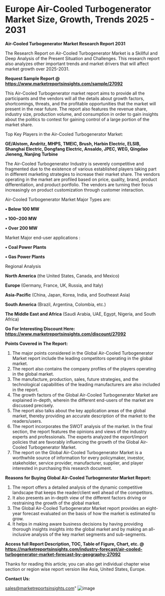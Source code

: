  # Europe Air-Cooled Turbogenerator Market Size, Growth, Trends 2025 - 2031

<strong>Air-Cooled Turbogenerator Market Research Report 2031</strong>

The Research Report on Air-Cooled Turbogenerator Market is a Skillful and Deep Analysis of the Present Situation and Challenges. This research report also analyzes other important trends and market drivers that will affect market growth over 2025-2031.

<strong>Request Sample Report @ <a href=https://www.marketreportsinsights.com/sample/27092>https://www.marketreportsinsights.com/sample/27092</a></strong>

This Air-Cooled Turbogenerator market report aims to provide all the participants and the vendors will all the details about growth factors, shortcomings, threats, and the profitable opportunities that the market will present in the near future. The report also features the revenue share, industry size, production volume, and consumption in order to gain insights about the politics to contest for gaining control of a large portion of the market share.

Top Key Players in the Air-Cooled Turbogenerator Market:

<strong>GE/Alstom, Andritz, MHPS, TMEIC, Brush, Harbin Electric, ELSIB, Shanghai Electric, Dongfang Electric, Ansaldo, JPEC, WEG, Qingdao Jieneng, Nanjing Turbine</strong>

The Air-Cooled Turbogenerator Industry is severely competitive and fragmented due to the existence of various established players taking part in different marketing strategies to increase their market share. The vendors operating in the market are profiled based on price, quality, brand, product differentiation, and product portfolio. The vendors are turning their focus increasingly on product customization through customer interaction.

Air-Cooled Turbogenerator Market Major Types are:

<strong>• Below 100 MW

• 100~200 MW

• Over 200 MW</strong>

Market Major end-user applications :

<strong>• Coal Power Plants

• Gas Power Plants</strong>

Regional Analysis

</u><strong><b>North America</b></strong> (the United States, Canada, and Mexico)

<strong><b>Europe </b></strong>(Germany, France, UK, Russia, and Italy)

<strong><b>Asia-Pacific</b></strong> (China, Japan, Korea, India, and Southeast Asia)

<strong><b>South America</b></strong> (Brazil, Argentina, Colombia, etc.)

<strong><b>The Middle East and Africa</b></strong> (Saudi Arabia, UAE, Egypt, Nigeria, and South Africa)

<strong>Go For Interesting Discount Here: <a href=https://www.marketreportsinsights.com/discount/27092>https://www.marketreportsinsights.com/discount/27092</a></strong>

<strong>Points Covered in The Report:</strong>
<ol>
  <li>The major points considered in the Global Air-Cooled Turbogenerator Market report include the leading competitors operating in the global market.</li>
  <li>The report also contains the company profiles of the players operating in the global market.</li>
  <li>The manufacture, production, sales, future strategies, and the technological capabilities of the leading manufacturers are also included in the report.</li>
  <li>The growth factors of the Global Air-Cooled Turbogenerator Market are explained in-depth, wherein the different end-users of the market are discussed precisely.</li>
  <li>The report also talks about the key application areas of the global market, thereby providing an accurate description of the market to the readers/users.</li>
  <li>The report incorporates the SWOT analysis of the market. In the final section, the report features the opinions and views of the industry experts and professionals. The experts analyzed the export/import policies that are favorably influencing the growth of the Global Air-Cooled Turbogenerator Market.</li>
  <li>The report on the Global Air-Cooled Turbogenerator Market is a worthwhile source of information for every policymaker, investor, stakeholder, service provider, manufacturer, supplier, and player interested in purchasing this research document.</li>
</ol>
<strong>Reasons for Buying Global Air-Cooled Turbogenerator Market Report:</strong>

<ol>
  <li>The report offers a detailed analysis of the dynamic competitive landscape that keeps the reader/client well ahead of the competitors.</li>
  <li>It also presents an in-depth view of the different factors driving or restraining the growth of the global market.</li>
  <li>The Global Air-Cooled Turbogenerator Market report provides an eight-year forecast evaluated on the basis of how the market is estimated to grow.</li>
  <li>It helps in making aware business decisions by having providing thorough insights insights into the global market and by making an all-inclusive analysis of the key market segments and sub-segments.</li>
</ol>
<strong>Access full Report Description, TOC, Table of Figure, Chart, etc. @ <a href=https://marketreportsinsights.com/industry-forecast/air-cooled-turbogenerator-market-forecast-by-geography-27092>https://marketreportsinsights.com/industry-forecast/air-cooled-turbogenerator-market-forecast-by-geography-27092</a></strong>


Thanks for reading this article; you can also get individual chapter wise section or region wise report version like Asia, United States, Europe.

<strong>Contact Us:</strong>

sales@marketreportsinsights.com"
![image](https://github.com/user-attachments/assets/f8594300-8bbd-4fbc-a2ee-82a981f7b2cf)
